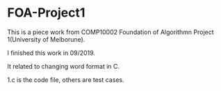 # FOA-Project1
This is a piece work from COMP10002 Foundation of Algorithmn Project 1(University of Melborune).


I finished this work in 09/2019.


It related to changing word format in C.

1.c is the code file, others are test cases.
